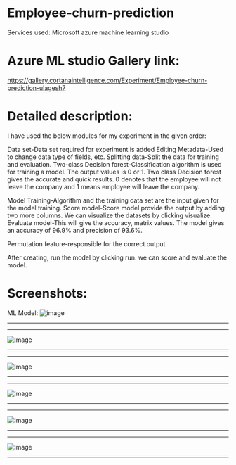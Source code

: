 # Employee-churn-prediction
  Services used: 
    Microsoft azure machine learning studio
# Azure ML studio Gallery link:
  https://gallery.cortanaintelligence.com/Experiment/Employee-churn-prediction-ulagesh7
  

 # Detailed description:
  I have used the below modules for my experiment in the given order:

Data set-Data set required for experiment is added Editing Metadata-Used to change data type of fields, etc. Splitting data-Split the data for training and evaluation. Two-class Decision forest-Classification algorithm is used for training a model. The output values is 0 or 1. Two class Decision forest gives the accurate and quick results. 0 denotes that the employee will not leave the company and 1 means employee will leave the company.

Model Training-Algorithm and the training data set are the input given for the model training. Score model-Score model provide the output by adding two more columns. We can visualize the datasets by clicking visualize. Evaluate model-This will give the accuracy, matrix values. The model gives an accuracy of 96.9% and precision of 93.6%.

Permutation feature-responsible for the correct output.

After creating, run the model by clicking run. we can score and evaluate the model.

 # Screenshots:
 ML Model:
  ![image](https://user-images.githubusercontent.com/89579978/152802383-3c0a6779-53c9-4258-82b1-8e0a275b4a59.png)


  -------------------------------------
  -------------------------------------
 ![image](https://user-images.githubusercontent.com/89579978/152802443-912563de-125b-4a16-8ed8-02a78d482d57.png)


  --------------------------------------
  --------------------------------------
 ![image](https://user-images.githubusercontent.com/89579978/152801585-7dfec639-6429-4d89-8bdb-2292984d8f6e.png)

  --------------------------------------
  --------------------------------------
  ![image](https://user-images.githubusercontent.com/89579978/152802601-fdbfe1f8-6efb-4357-9655-657d38212968.png)

   --------------------------------------
  --------------------------------------
  
![image](https://user-images.githubusercontent.com/89579978/152802666-0fb9bab3-ba68-4cb1-a539-64ed41aad1f6.png)

 --------------------------------------
  --------------------------------------
![image](https://user-images.githubusercontent.com/89579978/152802739-c58f2c0b-1486-4a6f-ab25-831ebe61a3a7.png)

 ---------------------------------------------------------------------------
